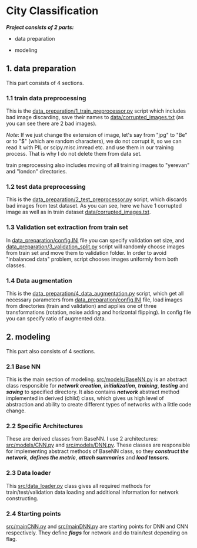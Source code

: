 # City Classification

***Project consists of 2 parts:***

* data preparation

* modeling

## 1. data preparation

This part consists of 4 sections.

### 1.1 train data preprocessing

This is the [data_preparation/1_train_preprocessor.py](https://github.com/lev1khachatryan/CityClassification/blob/master/data_preparation/1_train_preprocessor.py) script which includes bad image discarding, save their names to [data/corrupted_images.txt](https://github.com/lev1khachatryan/CityClassification/blob/master/data/corrupted_images.txt) (as you can see there are 2 bad images).

*Note*: If we just change the extension of image, let's say from "jpg" to "Be" or to "$" (which are random characters), we do not corrupt it, so we can read it with PIL or scipy.misc.imread etc. and use them in our training process. That is why I do not delete them from data set.

train preprocessing also includes moving of all training images to "yerevan" and "london" directories.

### 1.2 test data preprocessing

This is the [data_preparation/2_test_preprocessor.py](https://github.com/lev1khachatryan/CityClassification/blob/master/data_preparation/2_test_preprocessor.py) script, which discards bad images from test dataset. As you can see, here we have 1 corrupted image as well as in train dataset [data/corrupted_images.txt](https://github.com/lev1khachatryan/CityClassification/blob/master/data/corrupted_images.txt).

### 1.3 Validation set extraction from train set

In [data_preparation/config.INI](https://github.com/lev1khachatryan/CityClassification/blob/master/data_preparation/config.INI) file you can specify validation set size, and [data_preparation/3_validation_split.py](https://github.com/lev1khachatryan/CityClassification/blob/master/data_preparation/3_validation_split.py) script will randomly choose images from train set and move them to validation folder. In order to avoid "inbalanced data" problem, script chooses images uniformly from both classes.

### 1.4 Data augmentation

This is the [data_preparation/4_data_augmentation.py](https://github.com/lev1khachatryan/CityClassification/blob/master/data_preparation/4_data_augmentation.py) script, which get all necessary parameters from [data_preparation/config.INI](https://github.com/lev1khachatryan/CityClassification/blob/master/data_preparation/config.INI) file, load images from directories (train and validation) and applies one of three transformations (rotation, noise adding and horizontal flipping). In config file you can specify ratio of augmented data.


## 2. modeling

This part also consists of 4 sections.

### 2.1 Base NN

This is the main section of modeling. [src/models/BaseNN.py](https://github.com/lev1khachatryan/CityClassification/blob/master/src/models/BaseNN.py) is an abstract class responsible for ***network creation***, ***initialization***, ***training***, ***testing*** and ***saving*** to specified directory. It also contains ***network*** abstract method implemented in derived (child) class, which gives us high level of abstraction and ability to create different types of networks with a little code change.

### 2.2 Specific Architectures

These are derived classes from BaseNN. I use 2 architectures: [src/models/CNN.py](https://github.com/lev1khachatryan/CityClassification/blob/master/src/models/CNN.py) and [src/models/DNN.py](https://github.com/lev1khachatryan/CityClassification/blob/master/src/models/DNN.py). These classes are responsible for implementing abstract methods of BaseNN class, so they ***construct the network***, ***defines the metric***, ***attach summaries*** and ***load tensors***.

### 2.3 Data loader

This [src/data_loader.py](https://github.com/lev1khachatryan/CityClassification/blob/master/src/data_loader.py) class gives all required methods for train/test/validation data loading and additional information for network constructing.

### 2.4 Starting points

[src/mainCNN.py](https://github.com/lev1khachatryan/CityClassification/blob/master/src/mainCNN.py) and [src/mainDNN.py](https://github.com/lev1khachatryan/CityClassification/blob/master/src/mainDNN.py) are starting points for DNN and CNN respectively. They define ***flags*** for network and do train/test depending on flag.





